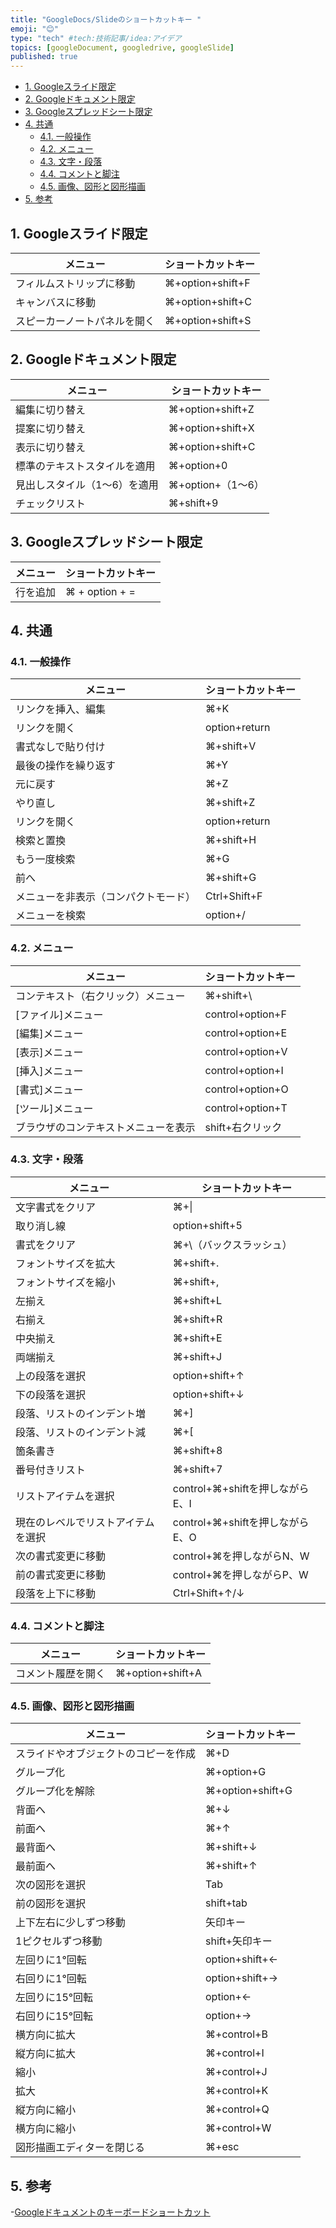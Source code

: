 ```yaml
---
title: "GoogleDocs/Slideのショートカットキー "
emoji: "😊"
type: "tech" #tech:技術記事/idea:アイデア
topics: [googleDocument, googledrive, googleSlide]
published: true
---
```


- [1. Googleスライド限定](#1-googleスライド限定)
- [2. Googleドキュメント限定](#2-googleドキュメント限定)
- [3. Googleスプレッドシート限定](#3-googleスプレッドシート限定)
- [4. 共通](#4-共通)
  - [4.1. 一般操作](#41-一般操作)
  - [4.2. メニュー](#42-メニュー)
  - [4.3. 文字・段落](#43-文字段落)
  - [4.4. コメントと脚注](#44-コメントと脚注)
  - [4.5. 画像、図形と図形描画](#45-画像図形と図形描画)
- [5. 参考](#5-参考)

## 1. Googleスライド限定

| メニュー                     | ショートカットキー |
| ---------------------------- | ------------------ |
| フィルムストリップに移動     | ⌘+option+shift+F   |
| キャンバスに移動             | ⌘+option+shift+C   |
| スピーカーノートパネルを開く | ⌘+option+shift+S   |

## 2. Googleドキュメント限定

| メニュー                     | ショートカットキー |
| ---------------------------- | ------------------ |
| 編集に切り替え               | ⌘+option+shift+Z   |
| 提案に切り替え               | ⌘+option+shift+X   |
| 表示に切り替え               | ⌘+option+shift+C   |
| 標準のテキストスタイルを適用 | ⌘+option+0         |
| 見出しスタイル（1～6）を適用 | ⌘+option+（1～6）  |
| チェックリスト               | ⌘+shift+9          |

## 3. Googleスプレッドシート限定

| メニュー                     | ショートカットキー |
| ---------------------------- | ------------------ |
| 行を追加     | ⌘ + option + =   |

## 4. 共通

### 4.1. 一般操作

| メニュー                             | ショートカットキー |
| ------------------------------------ | ------------------ |
| リンクを挿入、編集                   | ⌘+K                |
| リンクを開く                         | option+return      |
| 書式なしで貼り付け                   | ⌘+shift+V          |
| 最後の操作を繰り返す                 | ⌘+Y                |
| 元に戻す                             | ⌘+Z                |
| やり直し                             | ⌘+shift+Z          |
| リンクを開く                         | option+return      |
| 検索と置換                           | ⌘+shift+H          |
| もう一度検索                         | ⌘+G                |
| 前へ                                 | ⌘+shift+G          |
| メニューを非表示（コンパクトモード） | Ctrl+Shift+F       |
| メニューを検索                       | option+/           |

### 4.2. メニュー

| メニュー                             | ショートカットキー |
| ------------------------------------ | ------------------ |
| コンテキスト（右クリック）メニュー   | ⌘+shift+\          |
| [ファイル]メニュー                   | control+option+F   |
| [編集]メニュー                       | control+option+E   |
| [表示]メニュー                       | control+option+V   |
| [挿入]メニュー                       | control+option+I   |
| [書式]メニュー                       | control+option+O   |
| [ツール]メニュー                     | control+option+T   |
| ブラウザのコンテキストメニューを表示 | shift+右クリック   |

### 4.3. 文字・段落

| メニュー                           | ショートカットキー              |
| ---------------------------------- | ------------------------------- |
| 文字書式をクリア                   | ⌘+\|                            |
| 取り消し線                         | option+shift+5                  |
| 書式をクリア                       | ⌘+\（バックスラッシュ）         |
| フォントサイズを拡大               | ⌘+shift+.                       |
| フォントサイズを縮小               | ⌘+shift+,                       |
| 左揃え                             | ⌘+shift+L                       |
| 右揃え                             | ⌘+shift+R                       |
| 中央揃え                           | ⌘+shift+E                       |
| 両端揃え                           | ⌘+shift+J                       |
| 上の段落を選択                     | option+shift+↑                  |
| 下の段落を選択                     | option+shift+↓                  |
| 段落、リストのインデント増         | ⌘+]                             |
| 段落、リストのインデント減         | ⌘+[                             |
| 箇条書き                           | ⌘+shift+8                       |
| 番号付きリスト                     | ⌘+shift+7                       |
| リストアイテムを選択               | control+⌘+shiftを押しながらE、I |
| 現在のレベルでリストアイテムを選択 | control+⌘+shiftを押しながらE、O |
| 次の書式変更に移動                 | control+⌘を押しながらN、W       |
| 前の書式変更に移動                 | control+⌘を押しながらP、W       |
| 段落を上下に移動                   | Ctrl+Shift+↑/↓                  |

### 4.4. コメントと脚注

| メニュー           | ショートカットキー |
| ------------------ | ------------------ |
| コメント履歴を開く | ⌘+option+shift+A   |

### 4.5. 画像、図形と図形描画

| メニュー                             | ショートカットキー |
| ------------------------------------ | ------------------ |
| スライドやオブジェクトのコピーを作成 | ⌘+D                |
| グループ化                           | ⌘+option+G         |
| グループ化を解除                     | ⌘+option+shift+G   |
| 背面へ                               | ⌘+↓                |
| 前面へ                               | ⌘+↑                |
| 最背面へ                             | ⌘+shift+↓          |
| 最前面へ                             | ⌘+shift+↑          |
| 次の図形を選択                       | Tab                |
| 前の図形を選択                       | shift+tab          |
| 上下左右に少しずつ移動               | 矢印キー           |
| 1ピクセルずつ移動                    | shift+矢印キー     |
| 左回りに1°回転                       | option+shift+←     |
| 右回りに1°回転                       | option+shift+→     |
| 左回りに15°回転                      | option+←           |
| 右回りに15°回転                      | option+→           |
| 横方向に拡大                         | ⌘+control+B        |
| 縦方向に拡大                         | ⌘+control+I        |
| 縮小                                 | ⌘+control+J        |
| 拡大                                 | ⌘+control+K        |
| 縦方向に縮小                         | ⌘+control+Q        |
| 横方向に縮小                         | ⌘+control+W        |
| 図形描画エディターを閉じる           | ⌘+esc              |

## 5. 参考

-[Googleドキュメントのキーボードショートカット](https://support.google.com/docs/answer/179738?hl=ja)
